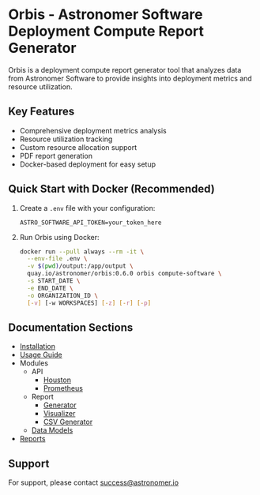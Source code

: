 # Orbis - Astronomer Software Deployment Compute Report Generator

Orbis is a deployment compute report generator tool that analyzes data from Astronomer Software to provide insights into deployment metrics and resource utilization.

## Key Features

- Comprehensive deployment metrics analysis
- Resource utilization tracking
- Custom resource allocation support
- PDF report generation
- Docker-based deployment for easy setup

## Quick Start with Docker (Recommended)

1. Create a `.env` file with your configuration:
   ```env
   ASTRO_SOFTWARE_API_TOKEN=your_token_here
   ```

2. Run Orbis using Docker:
   ```bash
   docker run --pull always --rm -it \
     --env-file .env \
     -v $(pwd)/output:/app/output \
     quay.io/astronomer/orbis:0.6.0 orbis compute-software \
     -s START_DATE \
     -e END_DATE \
     -o ORGANIZATION_ID \
     [-v] [-w WORKSPACES] [-z] [-r] [-p]
   ```

## Documentation Sections

- [Installation](installation.md)
- [Usage Guide](usage/software_usage.md)
- Modules
    - API
        - [Houston](modules/api/houston.md)
        - [Prometheus](modules/api/prometheus.md)
    - Report
        - [Generator](modules/report/generator.md)
        - [Visualizer](modules/report/visualizer.md)
        - [CSV Generator](modules/report/csv_generator.md)
    - [Data Models](modules/data_models.md)
- [Reports](reports.md)

## Support

For support, please contact [success@astronomer.io](mailto:success@astronomer.io)
